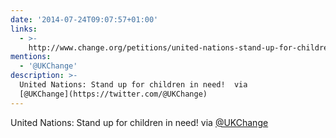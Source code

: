 ```yaml
---
date: '2014-07-24T09:07:57+01:00'
links:
  - >-
    http://www.change.org/petitions/united-nations-stand-up-for-children-in-need?recruiter=45899382&utm_source=share_petition&utm_medium=twitter&utm_campaign=share_twitter_mobile
mentions:
  - '@UKChange'
description: >-
  United Nations: Stand up for children in need!  via
  [@UKChange](https://twitter.com/@UKChange)
---
```

United Nations: Stand up for children in need!  via [@UKChange](https://twitter.com/@UKChange)

